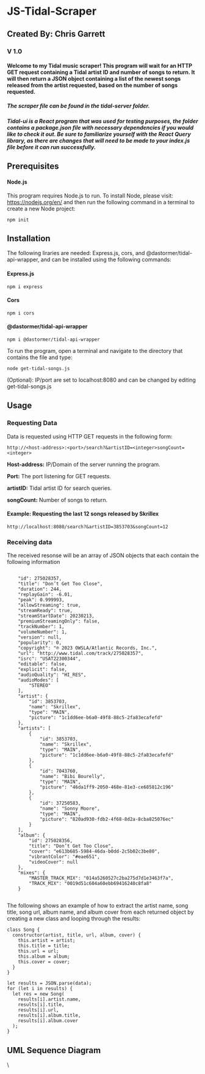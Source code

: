 # JS-Tidal-Scraper

## Created By: Chris Garrett

### V 1.0

#### Welcome to my Tidal music scraper! This program will wait for an HTTP GET request containing a Tidal artist ID and number of songs to return. It will then return a JSON object containing a list of the newest songs released from the artist requested, based on the number of songs requested.

##### The scraper file can be found in the tidal-server folder. 
##### Tidal-ui is a React program that was used for testing purposes, the folder contains a package.json file with necessary dependencies if you would like to check it out. Be sure to familiarize yourself with the React Query library, as there are changes that will need to be made to your index.js file before it can run successfully.

## Prerequisites
#### Node.js
This program requires Node.js to run. To install Node, please visit: https://nodejs.org/en/ and then run the following command in a terminal to create a new Node project:

```
npm init
```

## Installation
The following liraries are needed: Express.js, cors, and @dastormer/tidal-api-wrapper, and can be installed using the following commands:
#### Express.js
```
npm i express
```
#### Cors
```
npm i cors
```
#### @dastormer/tidal-api-wrapper
```
npm i @dastormer/tidal-api-wrapper
```

To run the program, open a terminal and navigate to the directory that contains the file and type:
```
node get-tidal-songs.js
```
(Optional): IP/port are set to localhost:8080 and can be changed by editing get-tidal-songs.js

## Usage
### Requesting Data
Data is requested using HTTP GET requests in the following form:
```
http://<host-address>:<port>/search?&artistID=<integer>songCount=<integer>
```
**Host-address:** IP/Domain of the server running the program.

**Port:** The port listening for GET requests.

**artistID:** Tidal artist ID for search queries.

**songCount:** Number of songs to return.
#### Example: Requesting the last 12 songs released by Skrillex
```
http://localhost:8080/search?&artistID=3853703&songCount=12
```

### Receiving data

The received resonse will be an array of JSON objects that each contain the following information

```

    "id": 275028357,    
    "title": "Don’t Get Too Close",    
    "duration": 244,    
    "replayGain": -6.01,    
    "peak": 0.999993,    
    "allowStreaming": true,    
    "streamReady": true,    
    "streamStartDate": 20230213,
    "premiumStreamingOnly": false,
    "trackNumber": 1,
    "volumeNumber": 1,
    "version": null,
    "popularity": 0,
    "copyright": "℗ 2023 OWSLA/Atlantic Records, Inc.",
    "url": "http://www.tidal.com/track/275028357",
    "isrc": "USAT22300344",
    "editable": false,
    "explicit": false,
    "audioQuality": "HI_RES",
    "audioModes": [
        "STEREO"
    ],
    "artist": {
        "id": 3853703,
        "name": "Skrillex",
        "type": "MAIN",
        "picture": "1c1dd6ee-b6a0-49f8-88c5-2fa83ecafefd"
    },
    "artists": [
        {
            "id": 3853703,
            "name": "Skrillex",
            "type": "MAIN",
            "picture": "1c1dd6ee-b6a0-49f8-88c5-2fa83ecafefd"
        },
        {
            "id": 7043760,
            "name": "Bibi Bourelly",
            "type": "MAIN",
            "picture": "46da1ff9-2050-468e-81e3-ce685812c196"
        },
        {
            "id": 37250583,
            "name": "Sonny Moore",
            "type": "MAIN",
            "picture": "820ad930-fdb2-4f68-8d2a-8cba825076ec"
        }
    ],
    "album": {
        "id": 275028356,
        "title": "Don’t Get Too Close",
        "cover": "e613b685-5984-46da-b0dd-2c5b02c3be80",
        "vibrantColor": "#eae651",
        "videoCover": null
    },
    "mixes": {
        "MASTER_TRACK_MIX": "014a5260527c2ba275d7d1e3463f7a",
        "TRACK_MIX": "0019d51c604a60ebb69416240c8fa8"
    }
    
```
The following shows an example of how to extract the artist name, song title, song url, album name, and album cover from each returned object by creating a new class and looping through the results:
```
class Song {
  constructor(artist, title, url, album, cover) {
    this.artist = artist;
    this.title = title;
    this.url = url;
    this.album = album;
    this.cover = cover;
  }
}

let results = JSON.parse(data);
for (let i in results) {
  let res = new Song(
    results[i].artist.name,
    results[i].title,
    results[i].url,
    results[i].album.title,
    results[i].album.cover
  );
}
```

## UML Sequence Diagram
\
